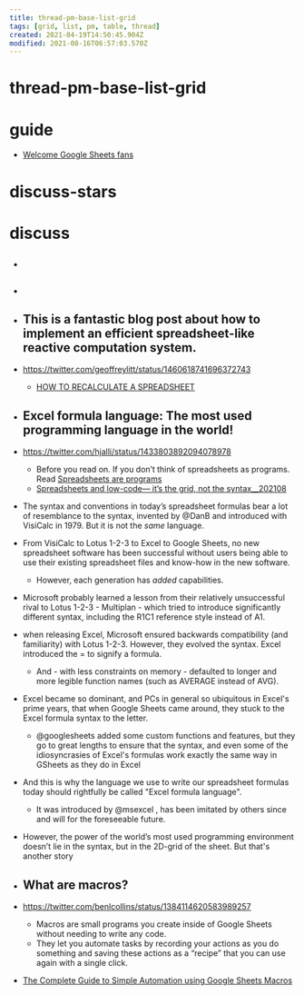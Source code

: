 ```yaml
---
title: thread-pm-base-list-grid
tags: [grid, list, pm, table, thread]
created: 2021-04-19T14:50:45.904Z
modified: 2021-08-16T06:57:03.570Z
---
```


# thread-pm-base-list-grid

# guide

- [Welcome Google Sheets fans](https://www.benlcollins.com/)
# discuss-stars

# discuss
- ## 

- ## 

- ## This is a fantastic blog post about how to implement an efficient spreadsheet-like reactive computation system. 
- https://twitter.com/geoffreylitt/status/1460618741696372743
  - [HOW TO RECALCULATE A SPREADSHEET](https://lord.io/spreadsheets/)

- ## Excel formula language: The most used programming language in the world! 
- https://twitter.com/hjalli/status/1433803892094078978
  - Before you read on. If you don’t think of spreadsheets as programs. Read [Spreadsheets are programs](https://medium.grid.is/spreadsheets-are-programs-d3a6b0bd214)
  - [Spreadsheets and low-code— it’s the grid, not the syntax__202108](https://medium.grid.is/spreadsheets-and-low-code-its-the-grid-not-the-syntax-cf06935c0983)
- The syntax and conventions in today’s spreadsheet formulas bear a lot of resemblance to the syntax, invented by @DanB and introduced with VisiCalc in 1979. But it is not the *same* language.
- From VisiCalc to Lotus 1-2-3 to Excel to Google Sheets, no new spreadsheet software has been successful without users being able to use their existing spreadsheet files and know-how in the new software.
  - However, each generation has *added* capabilities.
- Microsoft probably learned a lesson from their relatively unsuccessful rival to Lotus 1-2-3 - Multiplan - which tried to introduce significantly different syntax, including the R1C1 reference style instead of A1.
- when releasing Excel, Microsoft ensured backwards compatibility (and familiarity) with Lotus 1-2-3. However, they evolved the syntax. Excel introduced the = to signify a formula.
  - And - with less constraints on memory - defaulted to longer and more legible function names (such as AVERAGE instead of AVG).
- Excel became so dominant, and PCs in general so ubiquitous in Excel's prime years, that when Google Sheets came around, they stuck to the Excel formula syntax to the letter.
  - @googlesheets added some custom functions and features, but they go to great lengths to ensure that the syntax, and even some of the idiosyncrasies of Excel's formulas work exactly the same way in GSheets as they do in Excel
- And this is why the language we use to write our spreadsheet formulas today should rightfully be called "Excel formula language". 
  - It was introduced by @msexcel , has been imitated by others since and will for the foreseeable future.
- However, the power of the world’s most used programming environment doesn’t lie in the syntax, but in the 2D-grid of the sheet. But that's another story

- ## What are macros?
- https://twitter.com/benlcollins/status/1384114620583989257
  - Macros are small programs you create inside of Google Sheets without needing to write any code.
  - They let you automate tasks by recording your actions as you do something and saving these actions as a “recipe” that you can use again with a single click.
- [The Complete Guide to Simple Automation using Google Sheets Macros](https://www.benlcollins.com/spreadsheets/google-sheets-macros/)
